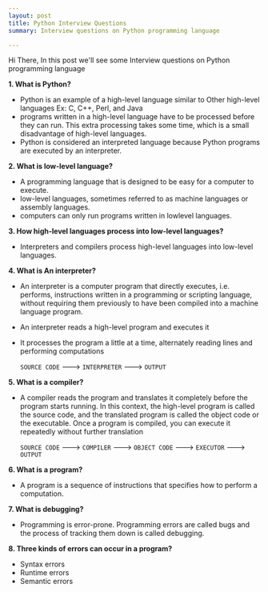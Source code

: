 ```yaml
---
layout: post
title: Python Interview Questions
summary: Interview questions on Python programming language

---
```


Hi There, In this post we'll see some Interview questions on Python programming language

**1. What is Python?**

+ Python is an example of a high-level language similar to Other high-level languages Ex:  C, C++, Perl, and Java
+ programs written in a high-level language have to be processed before they can run. This extra processing takes some time, which is a small disadvantage of
high-level languages.
+ Python is considered an interpreted language because Python programs are executed by an interpreter. 

**2. What is low-level language?**

+ A programming language that is designed to be easy for a computer to execute.
+ low-level languages, sometimes referred to as machine languages or assembly languages.
+ computers can only run programs written in lowlevel languages. 

**3. How high-level languages process  into low-level languages?**

+ Interpreters and compilers process high-level languages into low-level languages. 

**4. What is An interpreter?**

+ An interpreter is a computer program that directly executes, i.e. performs, instructions written in a programming or scripting language, without requiring them previously to have been compiled into a machine language program.
+ An interpreter reads a high-level program and executes it
+ It processes the program a little at a time, alternately reading lines and performing computations

	`SOURCE CODE` --->  `INTERPRETER` ---> `OUTPUT`

**5. What is a compiler?**

+ A compiler reads the program and translates it completely before the program starts running.  In this context, the high-level program is called the source code, and the translated program is called the object code or the executable. Once a program is compiled, you can execute it repeatedly without further translation

    
    `SOURCE CODE` --->  `COMPILER` ---> `OBJECT CODE` ---> `EXECUTOR` ---> `OUTPUT`

**6. What is a program?**

+ A program is a sequence of instructions that specifies how to perform a computation. 

**7. What is debugging?**

+ Programming is error-prone. Programming errors are called bugs and the process of tracking them down is called debugging.


**8. Three kinds of errors can occur in a program?**

+ Syntax errors
+ Runtime errors
+ Semantic errors




